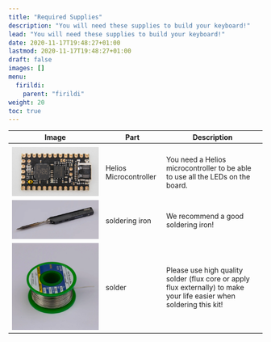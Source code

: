 ```yaml
---
title: "Required Supplies"
description: "You will need these supplies to build your keyboard!"
lead: "You will need these supplies to build your keyboard!"
date: 2020-11-17T19:48:27+01:00
lastmod: 2020-11-17T19:48:27+01:00
draft: false
images: []
menu:
  firildi:
    parent: "firildi"
weight: 20
toc: true
---
```


| Image                                  | Part                   | Description                                                                                                           |
| -------------------------------------- | ---------------------- | --------------------------------------------------------------------------------------------------------------------- |
|                                        |                        |                                                                                                                       |
| ![Helios](helios.png)                  | Helios Microcontroller | You need a Helios microcontroller to be able to use all the LEDs on the board.                                        |
| ![soldering-iron](soldering-iron.webp) | soldering iron         | We recommend a good soldering iron!                                                                                   |
| ![solder](solder.webp)                 | solder                 | Please use high quality solder (flux core or apply flux externally) to make your life easier when soldering this kit! |
